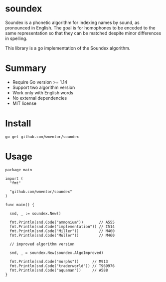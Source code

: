 # soundex

Soundex is a phonetic algorithm for indexing names by sound, as pronounced in English. The goal is for homophones to be encoded to the same representation so that they can be matched despite minor differences in spelling.

This library is a go implementation of the Soundex algorithm.

# Summary

* Require Go version >= 1.14
* Support two algorithm version
* Work only with English words
* No external dependencies
* MIT license

# Install

```plaintext
go get github.com/wmentor/soundex
```

# Usage

```golang
package main

import (
  "fmt"

  "github.com/wmentor/soundex"
)

func main() {

  snd, _ := soundex.New()

  fmt.Println(snd.Code("ammonium"))       // A555
  fmt.Println(snd.Code("implementation")) // I514
  fmt.Println(snd.Code("Miller"))         // M460
  fmt.Println(snd.Code("Muller"))         // M460

  // improved algorithm version

  snd, _ = soundex.New(soundex.AlgoImproved)

  fmt.Println(snd.Code("morphs"))      // M913
  fmt.Println(snd.Code("traderworld")) // T969976
  fmt.Println(snd.Code("aquaman"))     // A588
}
```
